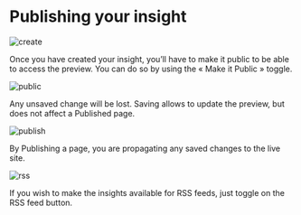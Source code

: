 # Publishing your insight
![create](/images/create.png)

Once you have created your insight, you’ll have to make it public to be able to access the preview.
You can do so by using the « Make it Public » toggle.

![public](/images/public.png)

Any unsaved change will be lost. Saving allows to update the preview, but does not affect a Published page.

![publish](/images/publish.png)

By Publishing a page, you are propagating any saved changes to the live site.

![rss](/images/rss.png)

If you wish to make the insights available for RSS feeds, just toggle on the RSS feed button.
